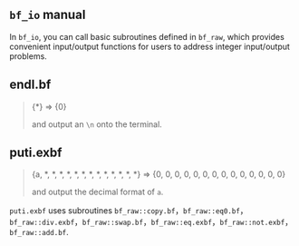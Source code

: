 ## `bf_io` manual

In `bf_io`, you can call basic subroutines defined in `bf_raw`, which provides convenient input/output functions for users to address integer input/output problems.

## endl.bf

> {\*} => {0}
>
> and output an `\n` onto the terminal.

## puti.exbf

> {a, \*, \*, \*, \*, \*, \*, \*, \*, \*, \*, \*, \*, \*} => {0, 0, 0, 0, 0, 0, 0, 0, 0, 0, 0, 0, 0, 0}
>
> and output the decimal format of `a`.

`puti.exbf` uses subroutines `bf_raw::copy.bf`，`bf_raw::eq0.bf`，`bf_raw::div.exbf`，`bf_raw::swap.bf`，`bf_raw::eq.exbf`，`bf_raw::not.exbf`，`bf_raw::add.bf`.
